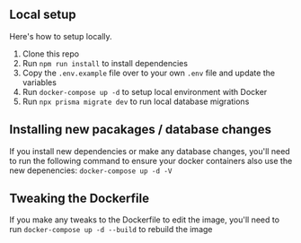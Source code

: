 ## Local setup

Here's how to setup locally.

1. Clone this repo
2. Run `npm run install` to install dependencies
3. Copy the `.env.example` file over to your own `.env` file and update the variables
4. Run `docker-compose up -d` to setup local environment with Docker
5. Run `npx prisma migrate dev` to run local database migrations

## Installing new pacakages / database changes

If you install new dependencies or make any database changes, you'll need to run the following command to ensure your docker containers also use the new depenencies: `docker-compose up -d -V`

## Tweaking the Dockerfile

If you make any tweaks to the Dockerfile to edit the image, you'll need to run `docker-compose up -d --build` to rebuild the image